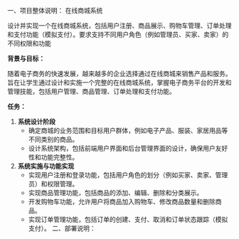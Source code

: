 一、项目整体说明：
在线商城系统

设计并实现一个在线商城系统，包括用户注册、商品展示、购物车管理、订单处理和支付功能（模拟支付）。要求支持不同用户角色（例如管理员、买家、卖家）的不同权限和功能

**背景与目标：**

随着电子商务的快速发展，越来越多的企业选择通过在线商城来销售产品和服务。旨在让学生通过设计和实施一个完整的在线商城系统，掌握电子商务平台的开发和管理技能，包括用户管理、商品管理、订单处理和支付功能。

**任务：**

1. **系统设计阶段**
    - 确定商城的业务范围和目标用户群体，例如电子产品、服装、家居用品等不同类别的商品。
    - 设计系统架构，包括前端用户界面和后台管理界面的设计，确保用户友好性和功能完整性。
2. **系统实施与功能实现**
    - 实现用户注册和登录功能，包括用户角色的划分（例如买家、卖家、管理员）和权限管理。
    - 实现商品管理功能，包括商品的添加、编辑、删除和分类展示。
    - 开发购物车功能，允许用户将商品加入购物车、修改商品数量和删除商品。
    - 实现订单管理功能，包括订单的创建、支付、取消和订单状态跟踪（模拟支付）。
二、部署说明：
